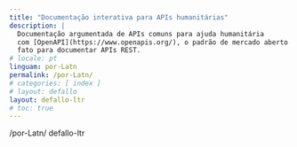 ```yaml
---
title: "Documentação interativa para APIs humanitárias"
description: |
  Documentação argumentada de APIs comuns para ajuda humanitária
  com [OpenAPI](https://www.openapis.org/), o padrão de mercado aberto de
  fato para documentar APIs REST.
# locale: pt
linguam: por-Latn
permalink: /por-Latn/
# categories: [ index ]
# layout: defallo
layout: defallo-ltr
# toc: true
---
```


/por-Latn/ defallo-ltr
